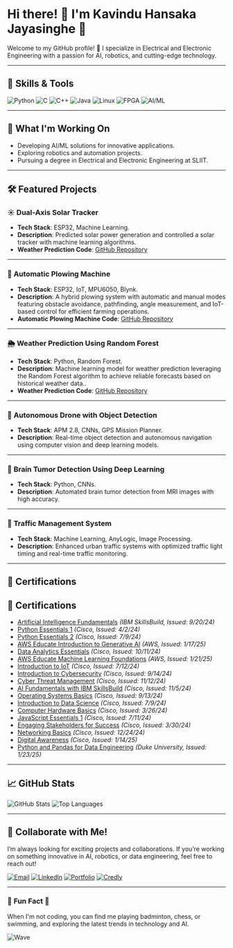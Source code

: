 # Hi there! 👋 I'm Kavindu Hansaka Jayasinghe 🌟

Welcome to my GitHub profile! 🚀 I specialize in Electrical and Electronic Engineering with a passion for AI, robotics, and cutting-edge technology.

---

## 🌟 **Skills & Tools**

![Python](https://img.shields.io/badge/-Python-3776AB?logo=python&logoColor=white&style=flat)
![C](https://img.shields.io/badge/-C-A8B9CC?logo=c&logoColor=white&style=flat)
![C++](https://img.shields.io/badge/-C++-00599C?logo=cplusplus&logoColor=white&style=flat)
![Java](https://img.shields.io/badge/-Java-007396?logo=java&logoColor=white&style=flat)
![Linux](https://img.shields.io/badge/-Linux-FCC624?logo=linux&logoColor=black&style=flat)
![FPGA](https://img.shields.io/badge/-FPGA-0071C5?style=flat)
![AI/ML](https://img.shields.io/badge/-AI/ML-orange?style=flat&logo=machine-learning)

---

## 🚀 **What I'm Working On**

- Developing AI/ML solutions for innovative applications.
- Exploring robotics and automation projects.
- Pursuing a degree in Electrical and Electronic Engineering at SLIIT.

---

## 🛠️ **Featured Projects**

### ☀️ **Dual-Axis Solar Tracker**
- **Tech Stack**: ESP32, Machine Learning.
- **Description**: Predicted solar power generation and controlled a solar tracker with machine learning algorithms.
- **Weather Prediction Code**: [GitHub Repository](https://github.com/kavindu26589/Dual-Axis-Solar-Tracker-Project)
  
---

### 🤖 **Automatic Plowing Machine**
- **Tech Stack**: ESP32, IoT, MPU6050, Blynk.
- **Description**: A hybrid plowing system with automatic and manual modes featuring obstacle avoidance, pathfinding, angle measurement, and IoT-based control for efficient farming operations.
- **Automatic Plowing Machine Code**: [GitHub Repository](https://github.com/kavindu26589/Automatic_Plowing_Machine)
  
---

### 🌦️ **Weather Prediction Using Random Forest**
- **Tech Stack**: Python, Random Forest.
- **Description**: Machine learning model for weather prediction leveraging the Random Forest algorithm to achieve reliable forecasts based on historical weather data..
- **Weather Prediction Code**: [GitHub Repository](https://github.com/kavindu26589/weatherprediction)
  
---
  
### 🚀 **Autonomous Drone with Object Detection**
- **Tech Stack**: APM 2.8, CNNs, GPS Mission Planner.
- **Description**: Real-time object detection and autonomous navigation using computer vision and deep learning models.

---

### 🧠 **Brain Tumor Detection Using Deep Learning**
- **Tech Stack**: Python, CNNs.
- **Description**: Automated brain tumor detection from MRI images with high accuracy.

---

### 🚦 **Traffic Management System**
- **Tech Stack**: Machine Learning, AnyLogic, Image Processing.
- **Description**: Enhanced urban traffic systems with optimized traffic light timing and real-time traffic monitoring.

---

## 🏅 **Certifications**

## 🏅 **Certifications**

- [Artificial Intelligence Fundamentals](https://www.credly.com/badges/e56deb8b-4fe6-4756-918c-ebb2a9d1d80d/public_url) *(IBM SkillsBuild, Issued: 9/20/24)*
- [Python Essentials 1](https://www.credly.com/badges/75510adb-0c77-42c5-9dae-4840e304cabe/public_url) *(Cisco, Issued: 4/2/24)*
- [Python Essentials 2](https://www.credly.com/badges/c578843a-caac-479a-81ed-6dc2980eb802/public_url) *(Cisco, Issued: 7/9/24)*
- [AWS Educate Introduction to Generative AI](https://www.credly.com/badges/e6dfbc96-7382-48cd-ade1-fbe03687d08a/public_url) *(AWS, Issued: 1/17/25)*
- [Data Analytics Essentials](https://www.credly.com/badges/67bd0f38-9589-4857-a813-0031c75ea949/public_url) *(Cisco, Issued: 10/11/24)*
- [AWS Educate Machine Learning Foundations](https://www.credly.com/badges/e6a04231-1c3d-4906-9b83-d4afe366181b/public_url) *(AWS, Issued: 1/21/25)*
- [Introduction to IoT](https://www.credly.com/badges/7e75fad7-369e-4940-81dd-9dada8444710/public_url) *(Cisco, Issued: 7/12/24)*
- [Introduction to Cybersecurity](https://www.credly.com/badges/fe8e267d-22da-4b05-b257-cbdd45603ae7/public_url) *(Cisco, Issued: 9/14/24)*
- [Cyber Threat Management](https://www.credly.com/badges/67bd0f38-9589-4857-a813-0031c75ea949/public_url) *(Cisco, Issued: 11/12/24)*
- [AI Fundamentals with IBM SkillsBuild](https://www.credly.com/badges/e6dfbc96-7382-48cd-ade1-fbe03687d08a/public_url) *(Cisco, Issued: 11/5/24)*
- [Operating Systems Basics](https://www.credly.com/badges/863b98ed-fc48-4909-a7bb-bc39c14a3629/public_url) *(Cisco, Issued: 9/13/24)*
- [Introduction to Data Science](https://www.credly.com/badges/fe8e267d-22da-4b05-b257-cbdd45603ae7/public_url) *(Cisco, Issued: 7/9/24)*
- [Computer Hardware Basics](https://www.credly.com/badges/67bd0f38-9589-4857-a813-0031c75ea949/public_url) *(Cisco, Issued: 3/26/24)*
- [JavaScript Essentials 1](https://www.credly.com/badges/7e75fad7-369e-4940-81dd-9dada8444710/public_url) *(Cisco, Issued: 7/11/24)*
- [Engaging Stakeholders for Success](https://www.credly.com/badges/e6a04231-1c3d-4906-9b83-d4afe366181b/public_url) *(Cisco, Issued: 3/30/24)*
- [Networking Basics](https://www.credly.com/badges/e6dfbc96-7382-48cd-ade1-fbe03687d08a/public_url) *(Cisco, Issued: 12/24/24)*
- [Digital Awareness](https://www.credly.com/badges/67bd0f38-9589-4857-a813-0031c75ea949/public_url) *(Cisco, Issued: 1/14/25)*
- [Python and Pandas for Data Engineering](https://coursera.org/verify/T1OM0SV09WB2) *(Duke University, Issued: 1/23/25)*

---

## 📈 **GitHub Stats**

![GitHub Stats](https://github-readme-stats.vercel.app/api?username=kavindu26589&show_icons=true&theme=tokyonight)
![Top Languages](https://github-readme-stats.vercel.app/api/top-langs/?username=kavindu26589&layout=compact&theme=tokyonight)

---

## 🤝 **Collaborate with Me!**
I’m always looking for exciting projects and collaborations. If you’re working on something innovative in AI, robotics, or data engineering, feel free to reach out!

[![Email](https://img.shields.io/badge/-Email-blue?logo=gmail&logoColor=white)](mailto:khjayasinghe26589@gmail.com)
[![LinkedIn](https://img.shields.io/badge/-LinkedIn-blue?logo=linkedin&logoColor=white)](https://www.linkedin.com/in/kavindu-hansaka-jayasinghe)
[![Portfolio](https://img.shields.io/badge/-Portfolio-black?logo=github&style=flat)](https://yourportfolio.com)
[![Credly](https://img.shields.io/badge/-Certifications-orange?style=flat)](https://www.credly.com/users/kavindu-hansaka-jayasinghe)

---

### 🎵 **Fun Fact** 🌟
When I'm not coding, you can find me playing badminton, chess, or swimming, and exploring the latest trends in technology and AI.

![Wave](https://github.com/username/username/raw/main/assets/wave.gif)
